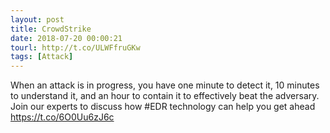 ```yaml
---
layout: post
title: CrowdStrike
date: 2018-07-20 00:00:21
tourl: http://t.co/ULWFfruGKw
tags: [Attack]
---
```

When an attack is in progress, you have one minute to detect it, 10 minutes to understand it, and an hour to contain it to effectively beat the adversary. Join our experts to discuss how #EDR technology can help you get ahead https://t.co/6O0Uu6zJ6c